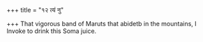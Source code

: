 +++
title = "१२ त्यं नु"

+++
That vigorous band of Maruts that abidetb in the mountains, I  
     Invoke to drink this Soma juice.